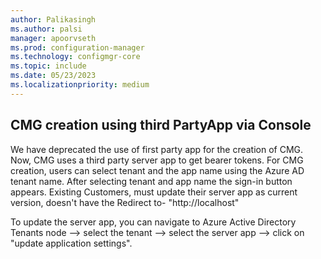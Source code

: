```yaml
---
author: Palikasingh
ms.author: palsi
manager: apoorvseth
ms.prod: configuration-manager
ms.technology: configmgr-core
ms.topic: include
ms.date: 05/23/2023
ms.localizationpriority: medium
---
```


## <a name="bkmk_CMGC"></a> CMG creation using third PartyApp via Console

<!--15627214-->
We have deprecated the use of first party app for the creation of CMG. Now, CMG uses a third party server app to get bearer tokens. 
For CMG creation, users can select tenant and the app name using the Azure AD tenant name.  After selecting tenant and app name the sign-in button appears. Existing Customers, must update their server app as current version, doesn't have the Redirect to- "http://localhost"

To update the server app, you can navigate to Azure Active Directory Tenants node --> select the tenant --> select the server app --> click on "update application settings". 
